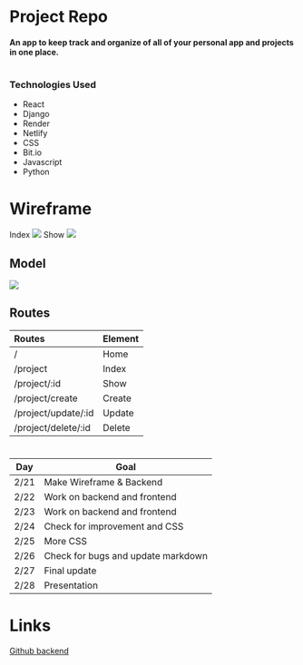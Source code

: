 # Project Repo

#### An app to keep track and organize of all of your personal app and projects in one place.  

#

### Technologies Used

* React
* Django
* Render
* Netlify
* CSS
* Bit.io
* Javascript
* Python

#

# Wireframe

Index
![](https://i.imgur.com/IC7u2QU.png)
Show
![](https://i.imgur.com/LIZsr0K.png)


## Model
![](https://i.imgur.com/LuATaG3.png)


## Routes

|Routes        | Element         |
|:-------------|:----------------|
|/             | Home            |
|/project      | Index           |
|/project/:id  | Show            |
|/project/create| Create         |
|/project/update/:id | Update    |
|/project/delete/:id | Delete    |

#

| Day | Goal |
|-----|------|
|2/21   | Make Wireframe & Backend |
|2/22 | Work on backend and frontend|
|2/23    | Work on backend and frontend |
|2/24    | Check for improvement and CSS |
|2/25  |  More CSS |
|2/26 | Check for bugs and update markdown |
|2/27 | Final update |
|2/28 | Presentation|

# Links
[Github backend](https://github.com/vfuertez/Project-4_backend)


